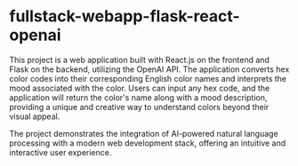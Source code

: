 # fullstack-webapp-flask-react-openai
This project is a web application built with React.js on the frontend and Flask on the backend, utilizing the OpenAI API. The application converts hex color codes into their corresponding English color names and interprets the mood associated with the color. Users can input any hex code, and the application will return the color's name along with a mood description, providing a unique and creative way to understand colors beyond their visual appeal.

The project demonstrates the integration of AI-powered natural language processing with a modern web development stack, offering an intuitive and interactive user experience.
